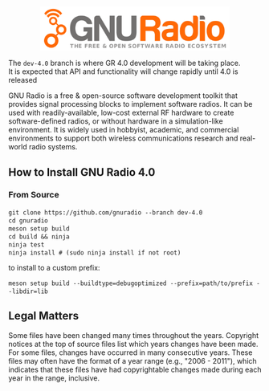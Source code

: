 <p align="center">
<img src="https://github.com/gnuradio/gnuradio/blob/main/docs/gnuradio.png" width="75%" />
</p>

The `dev-4.0` branch is where GR 4.0 development will be taking place.  
It is expected that API and functionality will change rapidly until 4.0 is released

GNU Radio is a free & open-source software development toolkit that 
provides signal processing blocks to implement software radios. It can 
be used with readily-available, low-cost external RF hardware to create 
software-defined radios, or without hardware in a simulation-like 
environment. It is widely used in hobbyist, academic, and commercial 
environments to support both wireless communications research and real-world 
radio systems.

## How to Install GNU Radio 4.0

### From Source

```
git clone https://github.com/gnuradio --branch dev-4.0
cd gnuradio
meson setup build
cd build && ninja 
ninja test
ninja install # (sudo ninja install if not root)
```
to install to a custom prefix:
```
meson setup build --buildtype=debugoptimized --prefix=path/to/prefix --libdir=lib
```

## Legal Matters

Some files have been changed many times throughout the years. Copyright 
notices at the top of source files list which years changes have been 
made. For some files, changes have occurred in many consecutive years. 
These files may often have the format of a year range (e.g., "2006 - 2011"), 
which indicates that these files have had copyrightable changes made 
during each year in the range, inclusive.
